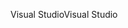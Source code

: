 <span data-ttu-id="459cd-101">Visual Studio</span><span class="sxs-lookup"><span data-stu-id="459cd-101">Visual Studio</span></span>